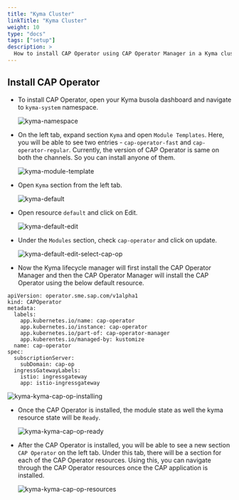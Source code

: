 ```yaml
---
title: "Kyma Cluster"
linkTitle: "Kyma Cluster"
weight: 10
type: "docs"
tags: ["setup"]
description: >
  How to install CAP Operator using CAP Operator Manager in a Kyma cluster
---
```

## Install CAP Operator

- To install CAP Operator, open your Kyma busola dashboard and navigate to `kyma-system` namespace.

  ![kyma-namespace](/cap-operator-lifecycle/img/kyma-namespace.png)

- On the left tab, expand section `Kyma` and open `Module Templates`. Here, you will be able to see two entries - `cap-operator-fast` and `cap-operator-regular`. Currently, the version of CAP Operator is same on both the channels. So you can install anyone of them.

  ![kyma-module-template](/cap-operator-lifecycle/img/kyma-module-template.png)

- Open `Kyma` section from the left tab. 

  ![kyma-default](/cap-operator-lifecycle/img/kyma-default.png)

- Open resource `default` and click on Edit.

  ![kyma-default-edit](/cap-operator-lifecycle/img/kyma-default-edit.png)

- Under the `Modules` section, check `cap-operator` and click on update.

  ![kyma-default-edit-select-cap-op](/cap-operator-lifecycle/img/kyma-default-edit-select-cap-op.png)

- Now the Kyma lifecycle manager will first install the CAP Operator Manager and then the CAP Operator Manager will install the CAP Operator using the below default resource.

```
apiVersion: operator.sme.sap.com/v1alpha1
kind: CAPOperator
metadata:
  labels:
    app.kubernetes.io/name: cap-operator
    app.kubernetes.io/instance: cap-operator
    app.kubernetes.io/part-of: cap-operator-manager
    app.kuberentes.io/managed-by: kustomize
  name: cap-operator
spec:
  subscriptionServer:
    subDomain: cap-op
  ingressGatewayLabels:
    istio: ingressgateway
    app: istio-ingressgateway
```
  ![kyma-kyma-cap-op-installing](/cap-operator-lifecycle/img/kyma-cap-op-installing.png)

- Once the CAP Operator is installed, the module state as well the kyma resource state will be `Ready`.

  ![kyma-kyma-cap-op-ready](/cap-operator-lifecycle/img/kyma-cap-op-ready.png)

- After the CAP Operator is installed, you will be able to see a new section `CAP Operator` on the left tab. Under this tab, there will be a section for each of the CAP Operator resources. Using this, you can navigate through the CAP Operator resources once the CAP application is installed.

  ![kyma-kyma-cap-op-resources](/cap-operator-lifecycle/img/kyma-cap-op-resources.png)